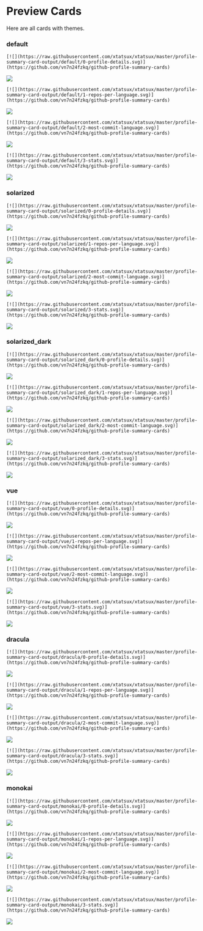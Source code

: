 
# Preview Cards

Here are all cards with themes.


### default


```
[![](https://raw.githubusercontent.com/xtatsux/xtatsux/master/profile-summary-card-output/default/0-profile-details.svg)](https://github.com/vn7n24fzkq/github-profile-summary-cards)
```
![](https://raw.githubusercontent.com/xtatsux/xtatsux/master/profile-summary-card-output/default/0-profile-details.svg)


```
[![](https://raw.githubusercontent.com/xtatsux/xtatsux/master/profile-summary-card-output/default/1-repos-per-language.svg)](https://github.com/vn7n24fzkq/github-profile-summary-cards)
```
![](https://raw.githubusercontent.com/xtatsux/xtatsux/master/profile-summary-card-output/default/1-repos-per-language.svg)


```
[![](https://raw.githubusercontent.com/xtatsux/xtatsux/master/profile-summary-card-output/default/2-most-commit-language.svg)](https://github.com/vn7n24fzkq/github-profile-summary-cards)
```
![](https://raw.githubusercontent.com/xtatsux/xtatsux/master/profile-summary-card-output/default/2-most-commit-language.svg)


```
[![](https://raw.githubusercontent.com/xtatsux/xtatsux/master/profile-summary-card-output/default/3-stats.svg)](https://github.com/vn7n24fzkq/github-profile-summary-cards)
```
![](https://raw.githubusercontent.com/xtatsux/xtatsux/master/profile-summary-card-output/default/3-stats.svg)


### solarized


```
[![](https://raw.githubusercontent.com/xtatsux/xtatsux/master/profile-summary-card-output/solarized/0-profile-details.svg)](https://github.com/vn7n24fzkq/github-profile-summary-cards)
```
![](https://raw.githubusercontent.com/xtatsux/xtatsux/master/profile-summary-card-output/solarized/0-profile-details.svg)


```
[![](https://raw.githubusercontent.com/xtatsux/xtatsux/master/profile-summary-card-output/solarized/1-repos-per-language.svg)](https://github.com/vn7n24fzkq/github-profile-summary-cards)
```
![](https://raw.githubusercontent.com/xtatsux/xtatsux/master/profile-summary-card-output/solarized/1-repos-per-language.svg)


```
[![](https://raw.githubusercontent.com/xtatsux/xtatsux/master/profile-summary-card-output/solarized/2-most-commit-language.svg)](https://github.com/vn7n24fzkq/github-profile-summary-cards)
```
![](https://raw.githubusercontent.com/xtatsux/xtatsux/master/profile-summary-card-output/solarized/2-most-commit-language.svg)


```
[![](https://raw.githubusercontent.com/xtatsux/xtatsux/master/profile-summary-card-output/solarized/3-stats.svg)](https://github.com/vn7n24fzkq/github-profile-summary-cards)
```
![](https://raw.githubusercontent.com/xtatsux/xtatsux/master/profile-summary-card-output/solarized/3-stats.svg)


### solarized_dark


```
[![](https://raw.githubusercontent.com/xtatsux/xtatsux/master/profile-summary-card-output/solarized_dark/0-profile-details.svg)](https://github.com/vn7n24fzkq/github-profile-summary-cards)
```
![](https://raw.githubusercontent.com/xtatsux/xtatsux/master/profile-summary-card-output/solarized_dark/0-profile-details.svg)


```
[![](https://raw.githubusercontent.com/xtatsux/xtatsux/master/profile-summary-card-output/solarized_dark/1-repos-per-language.svg)](https://github.com/vn7n24fzkq/github-profile-summary-cards)
```
![](https://raw.githubusercontent.com/xtatsux/xtatsux/master/profile-summary-card-output/solarized_dark/1-repos-per-language.svg)


```
[![](https://raw.githubusercontent.com/xtatsux/xtatsux/master/profile-summary-card-output/solarized_dark/2-most-commit-language.svg)](https://github.com/vn7n24fzkq/github-profile-summary-cards)
```
![](https://raw.githubusercontent.com/xtatsux/xtatsux/master/profile-summary-card-output/solarized_dark/2-most-commit-language.svg)


```
[![](https://raw.githubusercontent.com/xtatsux/xtatsux/master/profile-summary-card-output/solarized_dark/3-stats.svg)](https://github.com/vn7n24fzkq/github-profile-summary-cards)
```
![](https://raw.githubusercontent.com/xtatsux/xtatsux/master/profile-summary-card-output/solarized_dark/3-stats.svg)


### vue


```
[![](https://raw.githubusercontent.com/xtatsux/xtatsux/master/profile-summary-card-output/vue/0-profile-details.svg)](https://github.com/vn7n24fzkq/github-profile-summary-cards)
```
![](https://raw.githubusercontent.com/xtatsux/xtatsux/master/profile-summary-card-output/vue/0-profile-details.svg)


```
[![](https://raw.githubusercontent.com/xtatsux/xtatsux/master/profile-summary-card-output/vue/1-repos-per-language.svg)](https://github.com/vn7n24fzkq/github-profile-summary-cards)
```
![](https://raw.githubusercontent.com/xtatsux/xtatsux/master/profile-summary-card-output/vue/1-repos-per-language.svg)


```
[![](https://raw.githubusercontent.com/xtatsux/xtatsux/master/profile-summary-card-output/vue/2-most-commit-language.svg)](https://github.com/vn7n24fzkq/github-profile-summary-cards)
```
![](https://raw.githubusercontent.com/xtatsux/xtatsux/master/profile-summary-card-output/vue/2-most-commit-language.svg)


```
[![](https://raw.githubusercontent.com/xtatsux/xtatsux/master/profile-summary-card-output/vue/3-stats.svg)](https://github.com/vn7n24fzkq/github-profile-summary-cards)
```
![](https://raw.githubusercontent.com/xtatsux/xtatsux/master/profile-summary-card-output/vue/3-stats.svg)


### dracula


```
[![](https://raw.githubusercontent.com/xtatsux/xtatsux/master/profile-summary-card-output/dracula/0-profile-details.svg)](https://github.com/vn7n24fzkq/github-profile-summary-cards)
```
![](https://raw.githubusercontent.com/xtatsux/xtatsux/master/profile-summary-card-output/dracula/0-profile-details.svg)


```
[![](https://raw.githubusercontent.com/xtatsux/xtatsux/master/profile-summary-card-output/dracula/1-repos-per-language.svg)](https://github.com/vn7n24fzkq/github-profile-summary-cards)
```
![](https://raw.githubusercontent.com/xtatsux/xtatsux/master/profile-summary-card-output/dracula/1-repos-per-language.svg)


```
[![](https://raw.githubusercontent.com/xtatsux/xtatsux/master/profile-summary-card-output/dracula/2-most-commit-language.svg)](https://github.com/vn7n24fzkq/github-profile-summary-cards)
```
![](https://raw.githubusercontent.com/xtatsux/xtatsux/master/profile-summary-card-output/dracula/2-most-commit-language.svg)


```
[![](https://raw.githubusercontent.com/xtatsux/xtatsux/master/profile-summary-card-output/dracula/3-stats.svg)](https://github.com/vn7n24fzkq/github-profile-summary-cards)
```
![](https://raw.githubusercontent.com/xtatsux/xtatsux/master/profile-summary-card-output/dracula/3-stats.svg)


### monokai


```
[![](https://raw.githubusercontent.com/xtatsux/xtatsux/master/profile-summary-card-output/monokai/0-profile-details.svg)](https://github.com/vn7n24fzkq/github-profile-summary-cards)
```
![](https://raw.githubusercontent.com/xtatsux/xtatsux/master/profile-summary-card-output/monokai/0-profile-details.svg)


```
[![](https://raw.githubusercontent.com/xtatsux/xtatsux/master/profile-summary-card-output/monokai/1-repos-per-language.svg)](https://github.com/vn7n24fzkq/github-profile-summary-cards)
```
![](https://raw.githubusercontent.com/xtatsux/xtatsux/master/profile-summary-card-output/monokai/1-repos-per-language.svg)


```
[![](https://raw.githubusercontent.com/xtatsux/xtatsux/master/profile-summary-card-output/monokai/2-most-commit-language.svg)](https://github.com/vn7n24fzkq/github-profile-summary-cards)
```
![](https://raw.githubusercontent.com/xtatsux/xtatsux/master/profile-summary-card-output/monokai/2-most-commit-language.svg)


```
[![](https://raw.githubusercontent.com/xtatsux/xtatsux/master/profile-summary-card-output/monokai/3-stats.svg)](https://github.com/vn7n24fzkq/github-profile-summary-cards)
```
![](https://raw.githubusercontent.com/xtatsux/xtatsux/master/profile-summary-card-output/monokai/3-stats.svg)

